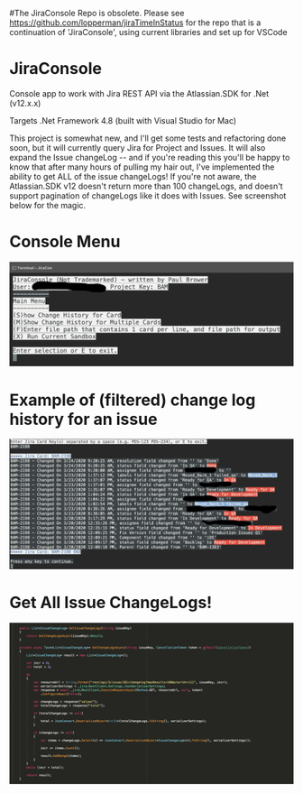 #The JiraConsole Repo is obsolete.  Please see https://github.com/lopperman/jiraTimeInStatus for the repo that is a continuation of 'JiraConsole', using current libraries and set up for VSCode

# JiraConsole
Console app to work with Jira REST API via the Atlassian.SDK for .Net (v12.x.x)

Targets .Net Framework 4.8 (built with Visual Studio for Mac)

This project is somewhat new, and I'll get some tests and refactoring done soon, but it will currently query Jira for Project and Issues. It will also expand the Issue changeLog -- and if you're reading this you'll be happy to know that after many hours of pulling my hair out, I've implemented the ability to get ALL of the issue changeLogs! If you're not aware, the Atlassian.SDK v12 doesn't return more than 100 changeLogs, and doesn't support pagination of changeLogs like it does with Issues. See screenshot below for the magic.

# Console Menu
![img](https://github.com/lopperman/JiraConsole/blob/master/JiraConsole_Brower/misc/ConsoleMenu1.png)

# Example of (filtered) change log history for an issue
![img](https://github.com/lopperman/JiraConsole/blob/master/JiraConsole_Brower/misc/ShowChangeLogHistory.png)

# Get All Issue ChangeLogs!
![img](https://github.com/lopperman/JiraConsole/blob/master/JiraConsole_Brower/misc/GetALLIssueChangeLogs.png)
